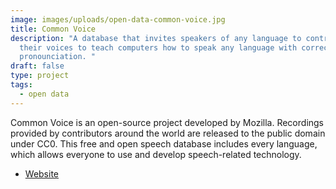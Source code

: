 ```yaml
---
image: images/uploads/open-data-common-voice.jpg
title: Common Voice
description: "A database that invites speakers of any language to contribute
  their voices to teach computers how to speak any language with correct
  pronounciation. "
draft: false
type: project
tags:
  - open data
---
```

Common Voice is an open-source project developed by Mozilla. Recordings provided by contributors around the world are released to the public domain under CC0. This free and open speech database includes every language, which allows everyone to use and develop speech-related technology.

- [Website](https://commonvoice.mozilla.org/zh-TW)
